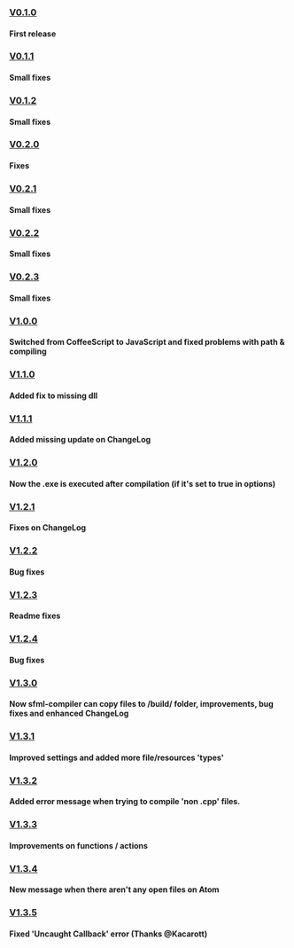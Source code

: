 ### [V0.1.0](https://github.com/brhaka/sfml-compiler/releases/tag/v0.1.0)
#### First release
### [V0.1.1](https://github.com/brhaka/sfml-compiler/releases/tag/v0.1.1)
#### Small fixes
### [V0.1.2](https://github.com/brhaka/sfml-compiler/releases/tag/v0.1.2)
#### Small fixes
### [V0.2.0](https://github.com/brhaka/sfml-compiler/releases/tag/v0.2.0)
#### Fixes
### [V0.2.1](https://github.com/brhaka/sfml-compiler/releases/tag/v0.2.1)
#### Small fixes
### [V0.2.2](https://github.com/brhaka/sfml-compiler/releases/tag/v0.2.2)
#### Small fixes
### [V0.2.3](https://github.com/brhaka/sfml-compiler/releases/tag/v0.2.3)
#### Small fixes
### [V1.0.0](https://github.com/brhaka/sfml-compiler/releases/tag/v1.0.0)
#### Switched from CoffeeScript to JavaScript and fixed problems with path & compiling
### [V1.1.0](https://github.com/brhaka/sfml-compiler/releases/tag/v1.1.0)
#### Added fix to missing dll
### [V1.1.1](https://github.com/brhaka/sfml-compiler/releases/tag/v1.1.1)
#### Added missing update on ChangeLog
### [V1.2.0](https://github.com/brhaka/sfml-compiler/releases/tag/v1.2.0)
#### Now the .exe is executed after compilation (if it's set to true in options)
### [V1.2.1](https://github.com/brhaka/sfml-compiler/releases/tag/v1.2.1)
#### Fixes on ChangeLog
### [V1.2.2](https://github.com/brhaka/sfml-compiler/releases/tag/v1.2.2)
#### Bug fixes
### [V1.2.3](https://github.com/brhaka/sfml-compiler/releases/tag/v1.2.3)
#### Readme fixes
### [V1.2.4](https://github.com/brhaka/sfml-compiler/releases/tag/v1.2.4)
#### Bug fixes
### [V1.3.0](https://github.com/brhaka/sfml-compiler/releases/tag/v1.3.0)
#### Now sfml-compiler can copy files to /build/ folder, improvements, bug fixes and enhanced ChangeLog
### [V1.3.1](https://github.com/brhaka/sfml-compiler/releases/tag/v1.3.1)
#### Improved settings and added more file/resources 'types'
### [V1.3.2](https://github.com/brhaka/sfml-compiler/releases/tag/v1.3.2)
#### Added error message when trying to compile 'non .cpp' files.
### [V1.3.3](https://github.com/brhaka/sfml-compiler/releases/tag/v1.3.3)
#### Improvements on functions / actions
### [V1.3.4](https://github.com/brhaka/sfml-compiler/releases/tag/v1.3.4)
#### New message when there aren't any open files on Atom
### [V1.3.5](https://github.com/brhaka/sfml-compiler/releases/tag/v1.3.5)
#### Fixed 'Uncaught Callback' error (Thanks @Kacarott)